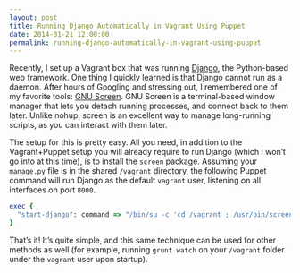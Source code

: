 ```yaml
---
layout: post
title: Running Django Automatically in Vagrant Using Puppet
date: 2014-01-21 12:00:00
permalink: running-django-automatically-in-vagrant-using-puppet
---
```

Recently, I set up a Vagrant box that was running [Django](https://www.djangoproject.com/), the Python-based web framework. One thing I quickly learned is that Django cannot run as a daemon. After hours of Googling and stressing out, I remembered one of my favorite tools: [GNU Screen](https://www.gnu.org/software/screen/). GNU Screen is a terminal-based window manager that lets you detach running processes, and connect back to them later. Unlike nohup, screen is an excellent way to manage long-running scripts, as you can interact with them later.

The setup for this is pretty easy. All you need, in addition to the Vagrant+Puppet setup you will already require to run Django (which I won’t go into at this time), is to install the `screen` package. Assuming your `manage.py` file is in the shared `/vagrant` directory, the following Puppet command will run Django as the default `vagrant` user, listening on all interfaces on port `8000`.

```ruby
exec {
  "start-django": command => "/bin/su -c 'cd /vagrant ; /usr/bin/screen -S runserver -d -m /usr/bin/python manage.py runserver 0.0.0.0:8000' vagrant", require => Package["screen"]
}
```

That’s it! It’s quite simple, and this same technique can be used for other methods as well (for example, running `grunt watch` on your `/vagrant` folder under the `vagrant` user upon startup).